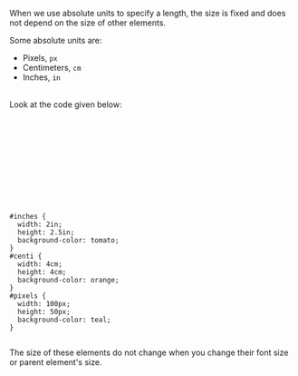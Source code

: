 When we use absolute units to specify a length,
the size is fixed and does not depend on the size of other elements.

Some absolute units are:

- Pixels, `px`
- Centimeters, `cm`
- Inches, `in`

<br>
Look at the code given below:

<codeblock language="css" type="lesson">
<code>
<panel language="html">
<div id="inches">
  <div id="centi">
    <div id="pixels">
    </div>
  </div>
</div>
</panel>
<panel language="css">
#inches {
  width: 2in;
  height: 2.5in;
  background-color: tomato;
}
#centi {
  width: 4cm;
  height: 4cm;
  background-color: orange;
}
#pixels {
  width: 100px;
  height: 50px;
  background-color: teal;
}
</panel>
</code>
</codeblock>

The size of these elements do not change when you change their font size or parent element's size.